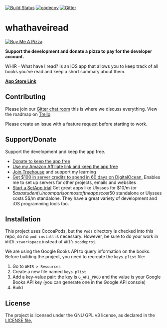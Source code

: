 [![Build Status](https://travis-ci.org/bcye/whathaveiread.svg?branch=master)](https://travis-ci.org/bcye/whathaveiread)
[![codecov](https://codecov.io/gh/bcye/whathaveiread/branch/master/graph/badge.svg)](https://codecov.io/gh/bcye/whathaveiread)
[![Gitter](https://badges.gitter.im/cash-log/community.svg)](https://gitter.im/whathaveiread/community?utm_source=share-link&utm_medium=link&utm_campaign=share-link)

# whathaveiread

[![Buy Me A Pizza](https://www.buymeacoffee.com/assets/img/custom_images/black_img.png)](https://www.buymeacoffee.com/bruceroet)

**Support the development and donate a pizza to pay for the developer account.**

WHIR - What have I read? Is an iOS app that allows you to keep track of all books you've read and keep a short summary about them.

**[App Store Link](https://itunes.apple.com/us/app/whir/id1368037703?ls=1&mt=8)**

## Contributing

Please join our [Gitter chat room](https://gitter.im/whathaveiread/community?utm_source=share-link&utm_medium=link&utm_campaign=share-link) this is where we discuss everything. View the roadmap on [Trello](https://trello.com/b/yiVirTlX)

Please create an issue with a feature request before starting to work.

## Support/Donate

Support the development and keep the app free.
* [Donate to keep the app free](https://www.buymeacoffee.com/bruceroet)
* [Use my Amazon Affiliate link and keep the app free](https://www.amazon.com/gp/search?ie=UTF8&tag=whathaveiread-20&linkCode=ur2&linkId=e5ef7a865e38ca5a48e1260e27383e1c&camp=1789&creative=9325&index=photo&keywords=camera)
* [Join Treehouse](http://referrals.trhou.se/t15thbruce) and support my learning
* [Get $100 in server credits to spend in 60 days on DigitalOcean.](https://m.do.co/c/bd4368aa4d78) Enables me to set up servers for other projects, emails and websites
* [Start a SetApp trial](https://go.setapp.com/invite/nnhe4qgr) Get great apps like Ulysses for $10/m (or $5 as a student). In comparison most of the apps cost 50$ standalone or Ulysses costs 5$/m standalone. They have a great variety of development and iOS programming tools too.

## Installation

This project uses CocoaPods, but the `Pods` directory is checked into this repo, so no `pod install` is necessary. However, be sure to do your work in `WHIR.xcworkspace` instead of `WHIR.xcodeproj`.

We are using the Google Books API to query information on the books. Before building the project, you need to recreate the `keys.plist` file:
1. Go to `WHIR > Resources`
2. Create a new file named `keys.plist`
3. Add a key-value pair: the key is `G_API_PROD` and the value is your Google Books API key (you can generate one in the Google API console)
4. Build


## License

The project is licensed under the GNU GPL v3 license, as declared in the [LICENSE file.](LICENSE)
